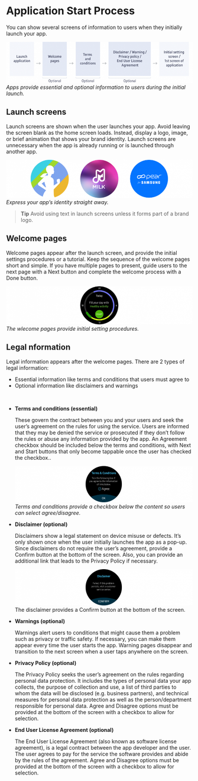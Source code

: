 # Application Start Process

You can show several screens of information to users when they initially launch your app.

![](media/pattern_9.1.0-850x187.png)  
*Apps provide essential and optional information to users during the initial launch.*

## Launch screens

Launch screens are shown when the user launches your app. Avoid leaving the screen blank as the home screen loads. Instead, display a logo, image, or brief animation that shows your brand identity. Launch screens are unnecessary when the app is already running or is launched through another app.

![](media/pattern_9.1.1-850x174.png)  
*Express your app’s identity straight away.*


>**Tip**
>Avoid using text in launch screens unless it forms part of a brand logo.


## Welcome pages

Welcome pages appear after the launch screen, and provide the initial settings procedures or a tutorial. Keep the sequence of the welcome pages short and simple. If you have multiple pages to present, guide users to the next page with a Next button and complete the welcome process with a Done button.

![](media/pattern_9.1.2-850x174.png)  
*The wlecome pages provide initial setting procedures.*

## Legal nformation

Legal information appears after the welcome pages. There are 2 types of legal information:

-   Essential information like terms and conditions that users must agree to
-   Optional information like disclaimers and warnings

 

-   **Terms and conditions (essential)**

    These govern the contract between you and your users and seek the user’s agreement on the rules for using the service. Users are informed that they may be denied the service or prosecuted if they don’t follow the rules or abuse any information provided by the app. An Agreement checkbox should be included below the terms and conditions, with Next and Start buttons that only become tappable once the user has checked the checkbox..

    ![](media/pattern_9.1.3_1-850x174.png)  
    *Terms and conditions provide a checkbox below the content so users can select agree/disagree.*

-   **Disclaimer (optional)**

    Disclaimers show a legal statement on device misuse or defects. It’s only shown once when the user initially launches the app as a pop-up. Since disclaimers do not require the user’s agreement, provide a Confirm button at the bottom of the screen. Also, you can provide an additional link that leads to the Privacy Policy if necessary.

    ![](media/pattern_9.1.3_2-850x174.png)  
    The disclaimer provides a Confirm button at the bottom of the screen.

-   **Warnings (optional)**

    Warnings alert users to conditions that might cause them a problem such as privacy or traffic safety. If necessary, you can make them appear every time the user starts the app. Warning pages disappear and transition to the next screen when a user taps anywhere on the screen.

-   **Privacy Policy (optional)**

    The Privacy Policy seeks the user’s agreement on the rules regarding personal data protection. It includes the types of personal data your app collects, the purpose of collection and use, a list of third parties to whom the data will be disclosed (e.g. business partners), and technical measures for personal data protection as well as the person/department responsible for personal data. Agree and Disagree options must be provided at the bottom of the screen with a checkbox to allow for selection.

-   **End User License Agreement (optional)**

    The End User License Agreement (also known as software license agreement), is a legal contract between the app developer and the user. The user agrees to pay for the service the software provides and abide by the rules of the agreement. Agree and Disagree options must be provided at the bottom of the screen with a checkbox to allow for selection.
